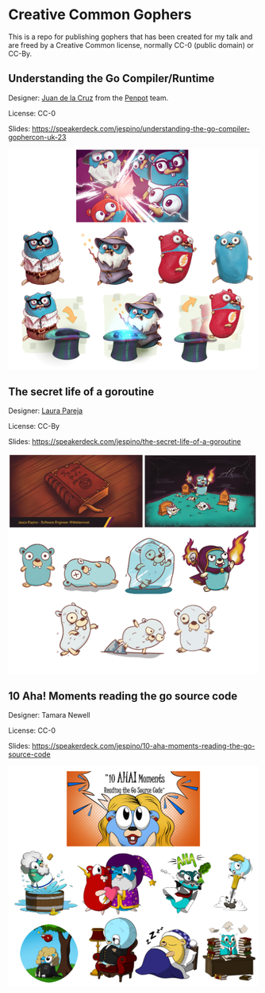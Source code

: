 # Creative Common Gophers

This is a repo for publishing gophers that has been created for my talk and are freed by a Creative Common license, normally CC-0 (public domain) or CC-By.

## Understanding the Go Compiler/Runtime

Designer: [Juan de la Cruz](https://twitter.com/elhombretecla) from the [Penpot](https://penpot.app) team.

License: CC-0

Slides: https://speakerdeck.com/jespino/understanding-the-go-compiler-gophercon-uk-23

[![Collage](https://github.com/jespino/gophers/blob/main/understanding_go_compiler/collage.png?raw=true)](https://github.com/jespino/gophers/tree/main/understanding_go_compiler)

## The secret life of a goroutine

Designer: [Laura Pareja](https://lauraparejart.wixsite.com/laurapareja)

License: CC-By

Slides: https://speakerdeck.com/jespino/the-secret-life-of-a-goroutine

[![Collage](https://github.com/jespino/gophers/blob/main/secret_life_of_goroutine/collage.png?raw=true)](https://github.com/jespino/gophers/tree/main/secret_life_of_goroutine)

## 10 Aha! Moments reading the go source code

Designer: Tamara Newell

License: CC-0

Slides: https://speakerdeck.com/jespino/10-aha-moments-reading-the-go-source-code

[![Collage](https://github.com/jespino/gophers/blob/main/10_aha_moments/collage.png?raw=true)](https://github.com/jespino/gophers/tree/main/10_aha_moments)
